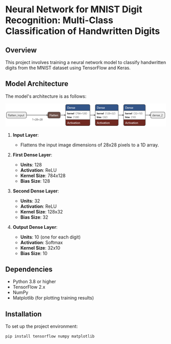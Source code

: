 # Neural Network for MNIST Digit Recognition: Multi-Class Classification of Handwritten Digits

## Overview
This project involves training a neural network model to classify handwritten digits from the MNIST dataset using TensorFlow and Keras.

## Model Architecture
The model's architecture is as follows:

![Model Architecture](BackPropagation_MNIST.png)


1. **Input Layer**: 
   - Flattens the input image dimensions of 28x28 pixels to a 1D array.

2. **First Dense Layer**: 
   - **Units**: 128
   - **Activation**: ReLU
   - **Kernel Size**: 784x128
   - **Bias Size**: 128

3. **Second Dense Layer**:
   - **Units**: 32
   - **Activation**: ReLU
   - **Kernel Size**: 128x32
   - **Bias Size**: 32

4. **Output Dense Layer**:
   - **Units**: 10 (one for each digit)
   - **Activation**: Softmax
   - **Kernel Size**: 32x10
   - **Bias Size**: 10

## Dependencies
- Python 3.8 or higher
- TensorFlow 2.x
- NumPy
- Matplotlib (for plotting training results)

## Installation
To set up the project environment:
```bash
pip install tensorflow numpy matplotlib
